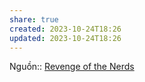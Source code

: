```yaml
---
share: true
created: 2023-10-24T18:26
updated: 2023-10-24T18:26
---
```

Nguồn:: [Revenge of the Nerds](http://www.paulgraham.com/icad.html?ref=blog.codinghorror.com)